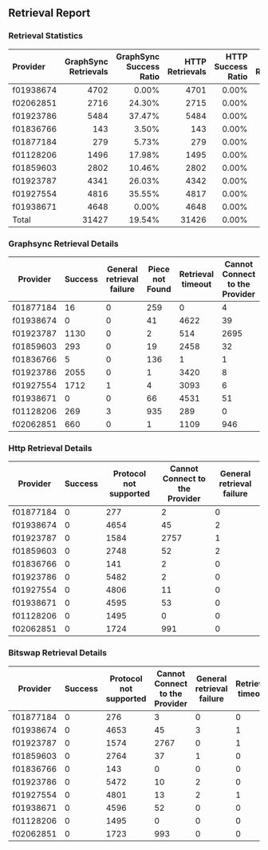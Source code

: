 ## Retrieval Report
### Retrieval Statistics
| Provider  | GraphSync Retrievals | GraphSync Success Ratio | HTTP Retrievals | HTTP Success Ratio | Bitswap Retrievals | Bitswap Success Ratio |
| :-------- | -------------------: | ----------------------: | --------------: | -----------------: | -----------------: | --------------------: |
| f01938674 |                 4702 |                   0.00% |            4701 |              0.00% |               4702 |                 0.00% |
| f02062851 |                 2716 |                  24.30% |            2715 |              0.00% |               2716 |                 0.00% |
| f01923786 |                 5484 |                  37.47% |            5484 |              0.00% |               5484 |                 0.00% |
| f01836766 |                  143 |                   3.50% |             143 |              0.00% |                143 |                 0.00% |
| f01877184 |                  279 |                   5.73% |             279 |              0.00% |                279 |                 0.00% |
| f01128206 |                 1496 |                  17.98% |            1495 |              0.00% |               1495 |                 0.00% |
| f01859603 |                 2802 |                  10.46% |            2802 |              0.00% |               2802 |                 0.00% |
| f01923787 |                 4341 |                  26.03% |            4342 |              0.00% |               4342 |                 0.00% |
| f01927554 |                 4816 |                  35.55% |            4817 |              0.00% |               4817 |                 0.00% |
| f01938671 |                 4648 |                   0.00% |            4648 |              0.00% |               4648 |                 0.00% |
| Total     |                31427 |                  19.54% |           31426 |              0.00% |              31428 |                 0.00% |

### Graphsync Retrieval Details
| Provider  | Success | General retrieval failure | Piece not Found | Retrieval timeout | Cannot Connect to the Provider |
| --------- | ------- | ------------------------- | --------------- | ----------------- | ------------------------------ |
| f01877184 | 16      | 0                         | 259             | 0                 | 4                              |
| f01938674 | 0       | 0                         | 41              | 4622              | 39                             |
| f01923787 | 1130    | 0                         | 2               | 514               | 2695                           |
| f01859603 | 293     | 0                         | 19              | 2458              | 32                             |
| f01836766 | 5       | 0                         | 136             | 1                 | 1                              |
| f01923786 | 2055    | 0                         | 1               | 3420              | 8                              |
| f01927554 | 1712    | 1                         | 4               | 3093              | 6                              |
| f01938671 | 0       | 0                         | 66              | 4531              | 51                             |
| f01128206 | 269     | 3                         | 935             | 289               | 0                              |
| f02062851 | 660     | 0                         | 1               | 1109              | 946                            |

### Http Retrieval Details
| Provider  | Success | Protocol not supported | Cannot Connect to the Provider | General retrieval failure |
| --------- | ------- | ---------------------- | ------------------------------ | ------------------------- |
| f01877184 | 0       | 277                    | 2                              | 0                         |
| f01938674 | 0       | 4654                   | 45                             | 2                         |
| f01923787 | 0       | 1584                   | 2757                           | 1                         |
| f01859603 | 0       | 2748                   | 52                             | 2                         |
| f01836766 | 0       | 141                    | 2                              | 0                         |
| f01923786 | 0       | 5482                   | 2                              | 0                         |
| f01927554 | 0       | 4806                   | 11                             | 0                         |
| f01938671 | 0       | 4595                   | 53                             | 0                         |
| f01128206 | 0       | 1495                   | 0                              | 0                         |
| f02062851 | 0       | 1724                   | 991                            | 0                         |

### Bitswap Retrieval Details
| Provider  | Success | Protocol not supported | Cannot Connect to the Provider | General retrieval failure | Retrieval timeout |
| --------- | ------- | ---------------------- | ------------------------------ | ------------------------- | ----------------- |
| f01877184 | 0       | 276                    | 3                              | 0                         | 0                 |
| f01938674 | 0       | 4653                   | 45                             | 3                         | 1                 |
| f01923787 | 0       | 1574                   | 2767                           | 0                         | 1                 |
| f01859603 | 0       | 2764                   | 37                             | 1                         | 0                 |
| f01836766 | 0       | 143                    | 0                              | 0                         | 0                 |
| f01923786 | 0       | 5472                   | 10                             | 2                         | 0                 |
| f01927554 | 0       | 4801                   | 13                             | 2                         | 1                 |
| f01938671 | 0       | 4596                   | 52                             | 0                         | 0                 |
| f01128206 | 0       | 1495                   | 0                              | 0                         | 0                 |
| f02062851 | 0       | 1723                   | 993                            | 0                         | 0                 |
